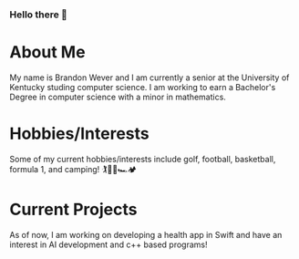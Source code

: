 ### Hello there 👋

<!--
**brandon-wever/brandon-wever** is a ✨ _special_ ✨ repository because its `README.md` (this file) appears on your GitHub profile.

Here are some ideas to get you started:

- 🔭 I’m currently working on ...
- 🌱 I’m currently learning ...
- 👯 I’m looking to collaborate on ...
- 🤔 I’m looking for help with ...
- 💬 Ask me about ...
- 📫 How to reach me: ...
- 😄 Pronouns: ...
- ⚡ Fun fact: ...
-->

# About Me

My name is Brandon Wever and I am currently a senior at the University of Kentucky studing computer science. I am working to earn a Bachelor's Degree in computer science with a minor in mathematics.

# Hobbies/Interests

Some of my current hobbies/interests include golf, football, basketball, formula 1, and camping! 🏌️🏈🏀🏎️🏕️

# Current Projects

As of now, I am working on developing a health app in Swift and have an interest in AI development and c++ based programs!
